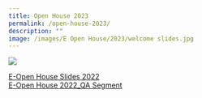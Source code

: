 ```yaml
---
title: Open House 2023
permalink: /open-house-2023/
description: ""
image: /images/E Open House/2023/welcome slides.jpg
---
```

<a href="https://www.canva.com/design/DAEgAflmdhw/view">
	<img src="/images/E%20Open%20House%202022/E-open%20house%202022%20copy_resize.jpg">
</a>


[E-Open House Slides 2022](https://drive.google.com/file/d/1AU4XWTMKFuvpQRG4YKwdNdeWo1kWH0Ni/view?usp=sharing)
<br>
[E-Open House 2022_QA Segment](/files/E-Open%20House%202022_QA%20Segment.pdf)